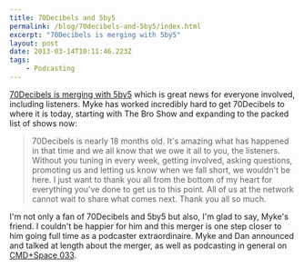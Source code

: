```yaml
---
title: 70Decibels and 5by5
permalink: /blog/70decibels-and-5by5/index.html
excerpt: "70Decibels is merging with 5by5"
layout: post
date: 2013-03-14T10:11:46.223Z
tags:
    - Podcasting
---
```


[70Decibels is merging with 5by5](http://www.70decibels.com/blog/2013/3/13/were-moving-to-5by5.html) which is great news for everyone involved, including listeners. Myke has worked incredibly hard to get 70Decibels to where it is today, starting with The Bro Show and expanding to the packed list of shows now:

>70Decibels is nearly 18 months old. It's amazing what has happened in that time and we all know that we owe it all to you, the listeners. Without you tuning in every week, getting involved, asking questions, promoting us and letting us know when we fall short, we wouldn't be here. I just want to thank you all from the bottom of my heart for everything you've done to get us to this point. All of us at the network cannot wait to share what comes next. Thank you all so much.

I'm not only a fan of 70Decibels and 5by5 but also, I'm glad to say, Myke's friend. I couldn't be happier for him and this merger is one step closer to him going full time as a podcaster extraordinaire. Myke and Dan announced and talked at length about the merger, as well as podcasting in general on [CMD+Space 033](http://www.70decibels.com/cmdspace/2013/3/13/033-a-big-announcement-with-dan-benjamin.html).